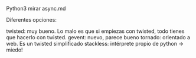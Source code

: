 Python3 mirar async.md

Diferentes opciones:

twisted: muy bueno. Lo malo es que si empiezas con twisted, todo tienes que hacerlo con twisted.
gevent: nuevo, parece bueno
tornado: orientado a web. Es un twisted simplificado
stackless: intérprete propio de python -> miedo!
